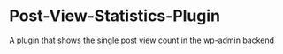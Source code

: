 # Post-View-Statistics-Plugin
A plugin that shows the single post view count in the wp-admin backend
